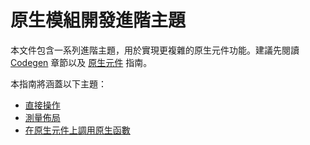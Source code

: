 # 原生模組開發進階主題

本文件包含一系列進階主題，用於實現更複雜的原生元件功能。建議先閱讀 [Codegen](/docs/the-new-architecture/what-is-codegen) 章節以及 [原生元件](/docs/fabric-native-components-introduction) 指南。

本指南將涵蓋以下主題：

- [直接操作](/docs/the-new-architecture/direct-manipulation-new-architecture)
- [測量佈局](/docs/the-new-architecture/layout-measurements)
- [在原生元件上調用原生函數](/docs/next/the-new-architecture/fabric-component-native-commands)